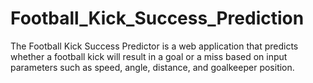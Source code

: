 # Football_Kick_Success_Prediction
  The Football Kick Success Predictor is a web application that predicts whether a football kick will result in a goal or a miss based on input parameters such as speed, angle, distance, and goalkeeper position.
